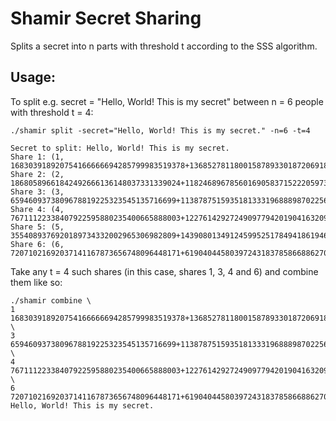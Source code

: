 # Shamir Secret Sharing

Splits a secret into n parts with threshold t according to the SSS algorithm.

## Usage:

To split e.g. secret = "Hello, World! This is my secret" between n = 6 people with threshold t = 4:
```
./shamir split -secret="Hello, World! This is my secret." -n=6 -t=4

Secret to split: Hello, World! This is my secret.
Share 1: (1, 168303918920754166666694285799983519378+136852781180015878933018720691817215870+67888121110776510844563324465621021841)
Share 2: (2, 18680589661842492666136148037331339024+118246896785601690583715222059730764551+97461108775801538963264785298264499133)
Share 3: (3, 6594609373809678819225323545135716699+113878751593518133319688898702256371597+4260017448664758059915243222653800210)
Share 4: (4, 76711122338407922595880235400665888003+122761429272490977942019041632094599070+44108268503894305301700166395280475118)
Share 5: (5, 3554089376920189734332002965306982809+143908013491245995251784941861946009032+132546916395079854392430415540867862449)
Share 6: (6, 72071021692037141167873656748096448171+6190404458039724318378586688627057818+14975832115341847304229547668255195068)
```

Take any t = 4 such shares (in this case, shares 1, 3, 4 and 6) and combine them like so:

```
./shamir combine \
1 168303918920754166666694285799983519378+136852781180015878933018720691817215870+67888121110776510844563324465621021841 \
3 6594609373809678819225323545135716699+113878751593518133319688898702256371597+4260017448664758059915243222653800210 \
4 76711122338407922595880235400665888003+122761429272490977942019041632094599070+44108268503894305301700166395280475118 \
6 72071021692037141167873656748096448171+6190404458039724318378586688627057818+14975832115341847304229547668255195068
Hello, World! This is my secret.
```
